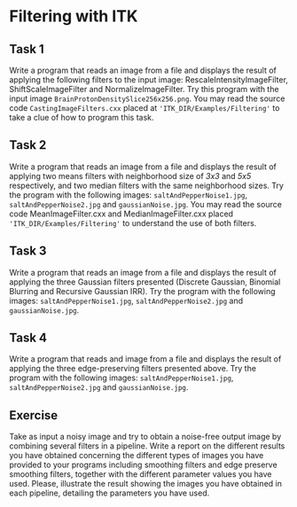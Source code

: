 # Filtering with ITK

## Task 1

Write a program that reads an image from a file and displays the result of applying the following filters to the input image: RescaleIntensityImageFilter, ShiftScaleImageFilter and NormalizeImageFilter. Try this program with the input image `BrainProtonDensitySlice256x256.png`. You may read the source code `CastingImageFilters.cxx` placed at `'ITK_DIR/Examples/Filtering'` to take a clue of how to program this task.

## Task 2

Write a program that reads an image from a file and displays the result of applying two means filters with neighborhood size of *3x3* and *5x5* respectively, and two median filters with the same neighborhood sizes. Try the program with the following images: `saltAndPepperNoise1.jpg`, `saltAndPepperNoise2.jpg` and `gaussianNoise.jpg`. You may read the source code MeanImageFilter.cxx and MedianImageFilter.cxx placed `'ITK_DIR/Examples/Filtering'` to understand the use of both filters.

## Task 3

Write a program that reads an image from a file and displays the result of applying the three Gaussian filters presented (Discrete Gaussian, Binomial Blurring and Recursive Gaussian IRR). Try the program with the following images: `saltAndPepperNoise1.jpg`, `saltAndPepperNoise2.jpg` and `gaussianNoise.jpg`.

## Task 4

Write a program that reads and image from a file and displays the result of applying the three edge-preserving filters presented above. Try the program with the following images: `saltAndPepperNoise1.jpg`, `saltAndPepperNoise2.jpg` and `gaussianNoise.jpg`.

## Exercise

Take as input a noisy image and try to obtain a noise-free output image by combining several filters in a pipeline. Write a report on the different results you have obtained concerning the different types of images you have provided to your programs including smoothing filters and edge preserve smoothing filters, together with the different parameter values you have used. Please, illustrate the result showing the images you have obtained in each pipeline, detailing the parameters you have used.